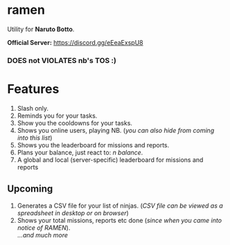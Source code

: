 # ramen

Utility for **Naruto Botto**.

**Official Server:** https://discord.gg/eEeaExspU8

### DOES not VIOLATES nb's TOS :)

# Features
1. Slash only.
2. Reminds you for your tasks.
3. Show you the cooldowns for your tasks.
4. Shows you online users, playing NB. (*you can also hide from coming into this list*)
5. Shows you the leaderboard for missions and reports.
6. Plans your balance, just react to: *n balance*.<br>
7. A global and local (server-specific) leaderboard for missions and reports

## Upcoming
1. Generates a CSV file for your list of ninjas. (*CSV file can be viewed as a spreadsheet in desktop or on browser*)
2. Shows your total missions, reports etc done (*since when you came into notice of RAMEN*).<br>
*...and much more*
